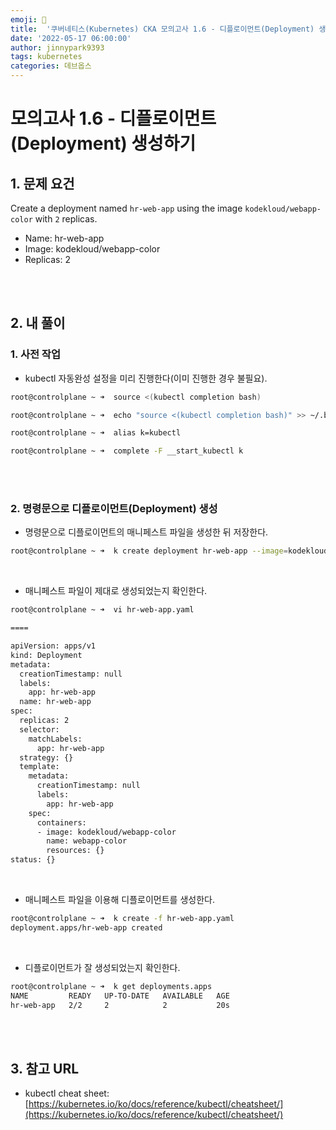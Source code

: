 ```yaml
---
emoji: 🔧
title:  '쿠버네티스(Kubernetes) CKA 모의고사 1.6 - 디플로이먼트(Deployment) 생성하기'
date: '2022-05-17 06:00:00'
author: jinnypark9393
tags: kubernetes
categories: 데브옵스
---
```


# 모의고사 1.6 - 디플로이먼트(Deployment) 생성하기

## 1. 문제 요건

Create a deployment named `hr-web-app` using the image `kodekloud/webapp-color` with `2` replicas.

- Name: hr-web-app
- Image: kodekloud/webapp-color
- Replicas: 2

<br/><br/>

## 2. 내 풀이

### 1. 사전 작업

- kubectl 자동완성 설정을 미리 진행한다(이미 진행한 경우 불필요).

```bash
root@controlplane ~ ➜  source <(kubectl completion bash)

root@controlplane ~ ➜  echo "source <(kubectl completion bash)" >> ~/.bashrc 

root@controlplane ~ ➜  alias k=kubectl

root@controlplane ~ ➜  complete -F __start_kubectl k
```

<br/><br/>

### 2. 명령문으로 디플로이먼트(Deployment) 생성

- 명령문으로 디플로이먼트의 매니페스트 파일을 생성한 뒤 저장한다.

```bash
root@controlplane ~ ➜  k create deployment hr-web-app --image=kodekloud/webapp-color --replicas=2 --dry-run=client -o yaml > hr-web-app.yaml
```

<br/>

- 매니페스트 파일이 제대로 생성되었는지 확인한다.

```bash
root@controlplane ~ ➜  vi hr-web-app.yaml

====

apiVersion: apps/v1
kind: Deployment
metadata:
  creationTimestamp: null
  labels:
    app: hr-web-app
  name: hr-web-app
spec:
  replicas: 2
  selector:
    matchLabels:
      app: hr-web-app
  strategy: {}
  template:
    metadata:
      creationTimestamp: null
      labels:
        app: hr-web-app
    spec:
      containers:
      - image: kodekloud/webapp-color
        name: webapp-color
        resources: {}
status: {}
```

<br/>

- 매니페스트 파일을 이용해 디플로이먼트를 생성한다.

```bash
root@controlplane ~ ➜  k create -f hr-web-app.yaml 
deployment.apps/hr-web-app created
```

<br/>

- 디플로이먼트가 잘 생성되었는지 확인한다.

```bash
root@controlplane ~ ➜  k get deployments.apps 
NAME         READY   UP-TO-DATE   AVAILABLE   AGE
hr-web-app   2/2     2            2           20s
```

<br/><br/>

## 3. 참고 URL

- kubectl cheat sheet: [https://kubernetes.io/ko/docs/reference/kubectl/cheatsheet/](https://kubernetes.io/ko/docs/reference/kubectl/cheatsheet/)

<br/>